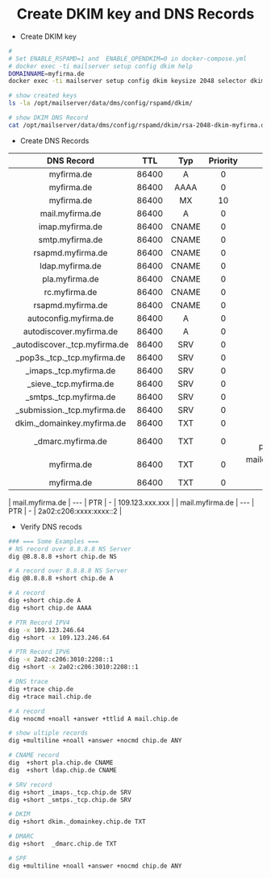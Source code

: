 <h1 align="center">Create DKIM key and DNS Records</h1>

- Create DKIM key

```bash
#
# Set ENABLE_RSPAMD=1 and  ENABLE_OPENDKIM=0 in docker-compose.yml
# docker exec -ti mailserver setup config dkim help
DOMAINNAME=myfirma.de
docker exec -ti mailserver setup config dkim keysize 2048 selector dkim domain ${DOMAINNAME} -vv

# show created keys
ls -la /opt/mailserver/data/dms/config/rspamd/dkim/

# show DKIM DNS Record
cat /opt/mailserver/data/dms/config/rspamd/dkim/rsa-2048-dkim-myfirma.de.public.dns.txt
```
- Create DNS Records

| DNS Record | TTL | Typ | Priority | Data |
|:---------------------------------:|:----------------------------------:|:--------------------------------:|:--------------------------------:|:--------------------------------:|
| myfirma.de                    | 86400 | A     | 0   | 109.123.xxx.xxx |
| myfirma.de                    | 86400 | AAAA  | 0   | 2a02:c206:xxxx:xxxx::2 |
| myfirma.de                    | 86400 | MX    | 10  | mail.myfirma.de |
| mail.myfirma.de               | 86400 | A     | 0   | 109.123.xxx.xxx |
| imap.myfirma.de               | 86400 | CNAME | 0   | mail.myfirma.de |
| smtp.myfirma.de               | 86400 | CNAME | 0   | mail.myfirma.de |
| rsapmd.myfirma.de             | 86400 | CNAME | 0   | mail.myfirma.de |
| ldap.myfirma.de               | 86400 | CNAME | 0   | mail.myfirma.de |
| pla.myfirma.de                | 86400 | CNAME | 0   | mail.myfirma.de |
| rc.myfirma.de                 | 86400 | CNAME | 0   | mail.myfirma.de |
| rsapmd.myfirma.de             | 86400 | CNAME | 0   | mail.myfirma.de |
| autoconfig.myfirma.de         | 86400 | A     | 0   | 109.123.xxx.xxx |
|  autodiscover.myfirma.de      | 86400 | A     | 0   | 109.123.xxx.xxx |
| _autodiscover._tcp.myfirma.de | 86400 | SRV   | 0   | 1 443 mail.myfirma.de |
| _pop3s._tcp._tcp.myfirma.de   | 86400 | SRV   | 0   | 1 995 mail.myfirma.de |
| _imaps._tcp.myfirma.de        | 86400 | SRV   | 0   | 1 993 mail.myfirma.de |
| _sieve._tcp.myfirma.de        | 86400 | SRV   | 0   | 1 4190 mail.myfirma.de |
| _smtps._tcp.myfirma.de        | 86400 | SRV   | 0   | 1 465 mail.myfirma.de |
| _submission._tcp.myfirma.de   | 86400 | SRV   | 0   | 1 587 mail.myfirma.de |
| dkim._domainkey.myfirma.de    | 86400 | TXT   | 0   | v=DKIM1; k=rsa; p=StRinG123 |
| _dmarc.myfirma.de             | 86400 | TXT   | 0   | v=DMARC1; p=quarantine; adkim=r; aspf=r; pct=100; rua=mailto:postmaster@myfirma.de; |
| myfirma.de                    | 86400 | TXT   | 0   | mailconf=https://autoconfig.myfirma.de/mail/config-v1.1.xml |
| myfirma.de                    | 86400 | TXT   | 0   | v=spf1 a mx ip4:109.123.xxx.xxx -all |

| mail.myfirma.de               | ---   | PTR   | -   | 109.123.xxx.xxx |
| mail.myfirma.de               | ---   | PTR   | -   | 2a02:c206:xxxx:xxxx::2 |

- Verify DNS recods

```bash
### === Some Examples === 
# NS record over 8.8.8.8 NS Server
dig @8.8.8.8 +short chip.de NS

# A record over 8.8.8.8 NS Server
dig @8.8.8.8 +short chip.de A

# A record
dig +short chip.de A
dig +short chip.de AAAA

# PTR Record IPV4
dig -x 109.123.246.64
dig +short -x 109.123.246.64

# PTR Record IPV6
dig -x 2a02:c206:3010:2208::1
dig +short -x 2a02:c206:3010:2208::1

# DNS trace
dig +trace chip.de
dig +trace mail.chip.de

# A record 
dig +nocmd +noall +answer +ttlid A mail.chip.de

# show ultiple records
dig +multiline +noall +answer +nocmd chip.de ANY

# CNAME record
dig  +short pla.chip.de CNAME
dig  +short ldap.chip.de CNAME

# SRV record
dig +short _imaps._tcp.chip.de SRV
dig +short _smtps._tcp.chip.de SRV

# DKIM
dig +short dkim._domainkey.chip.de TXT

# DMARC
dig +short  _dmarc.chip.de TXT

# SPF
dig +multiline +noall +answer +nocmd chip.de ANY

```
